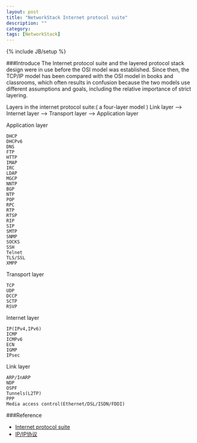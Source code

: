 ```yaml
---
layout: post
title: "NetworkStack Internet protocol suite"
description: ""
category: 
tags: [NetworkStack]
---
```

{% include JB/setup %}

###Introduce
The Internet protocol suite and the layered protocol stack design were in use 
before the OSI model was established. Since then, the TCP/IP model has been 
compared with the OSI model in books and classrooms, which often results in 
confusion because the two models use different assumptions and goals, including 
the relative importance of strict layering.

Layers in the internet protocol suite:( a four-layer model )
Link layer --> Internet layer --> Transport layer --> Application layer

Application layer

    DHCP
    DHCPv6
    DNS
    FTP
    HTTP
    IMAP
    IRC
    LDAP
    MGCP
    NNTP
    BGP
    NTP
    POP
    RPC
    RTP
    RTSP
    RIP
    SIP
    SMTP
    SNMP
    SOCKS
    SSH
    Telnet
    TLS/SSL
    XMPP

Transport layer

    TCP
    UDP
    DCCP
    SCTP
    RSVP

Internet layer

    IP(IPv4,IPv6)
    ICMP
    ICMPv6
    ECN
    IGMP
    IPsec

Link layer

    ARP/InARP
    NDP
    OSPF
    Tunnels(L2TP)
    PPP
    Media access control(Ethernet/DSL/ISDN/FDDI)

###Reference  
+ [Internet protocol suite](http://en.wikipedia.org/wiki/Internet_protocol_suite)
+ [IP/IP协议](http://zh.wikipedia.org/wiki/TCP/IP协议)
